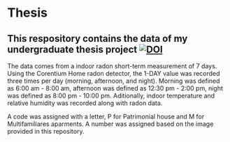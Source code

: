 # Thesis
This respository contains the data of my undergraduate thesis project
[![DOI](https://zenodo.org/badge/685511149.svg)](https://zenodo.org/badge/latestdoi/685511149)
-
The data comes from a indoor radon short-term measurement of 7 days. Using the Corentium Home radon detector, the 1-DAY value was recorded three times per day (morning, afternoon, and night). Morning was defined as 6:00 am - 8:00 am, afternoon was defined as 12:30 pm - 2:00 pm, night was defined as 8:00 pm - 10:00 pm. Aditionally, indoor temperature and relative humidity was recorded along with radon data.  

A code was assigned with a letter, P for Patrimonial house and M for Multifamiliares aparments. A number was assigned based on the image provided in this repository.


